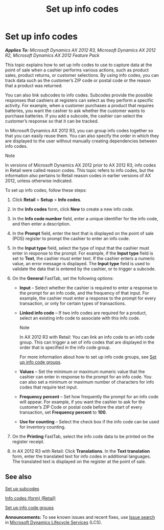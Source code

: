 ﻿---
title: Set up info codes
TOCTitle: Set up info codes
ms:assetid: 8635d420-09dd-47ae-b746-0d29a3bddfba
ms:mtpsurl: https://technet.microsoft.com/en-us/library/Hh597158(v=AX.60)
ms:contentKeyID: 39519215
ms.date: 04/18/2014
mtps_version: v=AX.60
---

# Set up info codes 


_**Applies To:** Microsoft Dynamics AX 2012 R3, Microsoft Dynamics AX 2012 R2, Microsoft Dynamics AX 2012 Feature Pack_

This topic explains how to set up info codes to use to capture data at the point of sale when a cashier performs various actions, such as product sales, product returns, or customer selections. By using info codes, you can track data such as the customer’s ZIP code or postal code or the reason that a product was returned.

You can also link subcodes to info codes. Subcodes provide the possible responses that cashiers at registers can select as they perform a specific activity. For example, when a customer purchases a product that requires batteries, you want the cashier to ask whether the customer wants to purchase batteries. If you add a subcode, the cashier can select the customer’s response so that it can be tracked.

In Microsoft Dynamics AX 2012 R3, you can group info codes together so that you can easily reuse them. You can also specify the order in which they are displayed to the user without manually creating dependencies between info codes.


> [!NOTE]
> <P>In versions of Microsoft Dynamics AX 2012 prior to AX 2012 R3, info codes in Retail were called reason codes. This topic refers to info codes, but the information also pertains to Retail reason codes in earlier versions of AX 2012, unless otherwise indicated.</P>



To set up info codes, follow these steps:

1.  Click **Retail** \> **Setup** \> **Info codes**.

2.  In the **Info codes** form, click **New** to create a new info code.

3.  In the **Info code number** field, enter a unique identifier for the info code, and then enter a description.

4.  In the **Prompt** field, enter the text that is displayed on the point of sale (POS) register to prompt the cashier to enter an info code.

5.  In the **Input type** field, select the type of input that the cashier must enter in response to the prompt. For example, if the **Input type** field is set to **Text**, the cashier must enter text. If the cashier enters a numeric value, an error message is displayed. The **Input type** field is used to validate the data that is entered by the cashier, or to trigger a subcode.

6.  On the **General** FastTab, set the following options:
    
      - **Input** – Select whether the cashier is required to enter a response to the prompt for an info code, and the frequency of that input. For example, the cashier must enter a response to the prompt for every transaction, or only for certain types of transactions.
    
      - **Linked info code** – If two info codes are required for a product, select an existing info code to associate with this info code.
        

        > [!NOTE]
        > <P>In AX 2012 R3 with Retail: You can link an info code to an info code group. This can trigger a set of info codes that are displayed in the order that is specified in the info code group.</P>
        > <P>For more information about how to set up info code groups, see <A href="set-up-info-code-groups.md">Set up info code groups</A>.</P>

    
      - **Values** – Set the minimum or maximum numeric value that the cashier can enter in response to the prompt for an info code. You can also set a minimum or maximum number of characters for info codes that require text input.
    
      - **Frequency percent** – Set how frequently the prompt for an info code will appear. For example, if you want the cashier to ask for the customer’s ZIP Code or postal code before the start of every transaction, set **Frequency percent** to **100**.
    
      - **Use for counting** – Select the check box if the info code can be used for inventory counting.

7.  On the **Printing** FastTab, select the info code data to be printed on the register receipt.

8.  In AX 2012 R3 with Retail: Click **Translations**. In the **Text translation** form, enter the translated text for info codes in additional languages. The translated text is displayed on the register at the point of sale.

## See also

[Set up subcodes](set-up-subcodes.md)

[Info codes (form) (Retail)](https://technet.microsoft.com/en-us/library/hh580638\(v=ax.60\))

[Set up info code groups](set-up-info-code-groups.md)

  
**Announcements:** To see known issues and recent fixes, use [Issue search](http://go.microsoft.com/fwlink/?linkid=389258) in [Microsoft Dynamics Lifecycle Services](http://go.microsoft.com/fwlink/?linkid=306505) (LCS).

